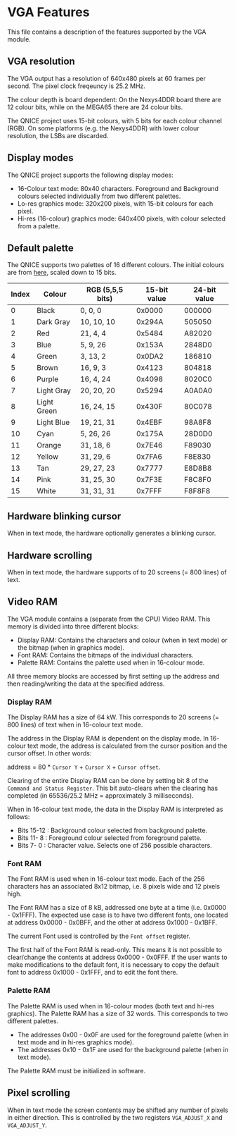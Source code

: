 # VGA Features

This file contains a description of the features supported by the VGA
module.

## VGA resolution
The VGA output has a resolution of 640x480 pixels at 60 frames per second. The
pixel clock freqeuncy is 25.2 MHz.

The colour depth is board dependent: On the Nexys4DDR board there are 12 colour bits,
while on the MEGA65 there are 24 colour bits.

The QNICE project uses 15-bit colours, with 5 bits for each colour channel
(RGB).  On some platforms (e.g. the Nexys4DDR) with lower colour resolution,
the LSBs are discarded.

## Display modes
The QNICE project supports the following display modes:
* 16-Colour text mode: 80x40 characters. Foreground and Background colours
  selected individually from two different palettes.
* Lo-res graphics mode: 320x200 pixels, with 15-bit colours for each pixel.
* Hi-res (16-colour) graphics mode: 640x400 pixels, with colour selected from a
  palette.

## Default palette
The QNICE supports two palettes of 16 different colours. The initial colours are
from [here](http://alumni.media.mit.edu/~wad/color/palette.html), scaled down
to 15 bits.

Index | Colour      | RGB (5,5,5 bits) | 15-bit value | 24-bit value
----- | ----------- | ---------------- | ------------ | ------------
  0   | Black       | 0, 0, 0          | 0x0000       | 000000
  1   | Dark Gray   | 10, 10, 10       | 0x294A       | 505050
  2   | Red         | 21, 4, 4         | 0x5484       | A82020
  3   | Blue        | 5, 9, 26         | 0x153A       | 2848D0
  4   | Green       | 3, 13, 2         | 0x0DA2       | 186810
  5   | Brown       | 16, 9, 3         | 0x4123       | 804818
  6   | Purple      | 16, 4, 24        | 0x4098       | 8020C0
  7   | Light Gray  | 20, 20, 20       | 0x5294       | A0A0A0
  8   | Light Green | 16, 24, 15       | 0x430F       | 80C078
  9   | Light Blue  | 19, 21, 31       | 0x4EBF       | 98A8F8
 10   | Cyan        | 5, 26, 26        | 0x175A       | 28D0D0
 11   | Orange      | 31, 18, 6        | 0x7E46       | F89030
 12   | Yellow      | 31, 29, 6        | 0x7FA6       | F8E830
 13   | Tan         | 29, 27, 23       | 0x7777       | E8D8B8
 14   | Pink        | 31, 25, 30       | 0x7F3E       | F8C8F0
 15   | White       | 31, 31, 31       | 0x7FFF       | F8F8F8

## Hardware blinking cursor
When in text mode, the hardware optionally generates a blinking cursor.

## Hardware scrolling
When in text mode, the hardware supports of to 20 screens (= 800 lines) of text.

## Video RAM
The VGA module contains a (separate from the CPU) Video RAM. This memory is
divided into three different blocks:
* Display RAM: Contains the characters and colour (when in text mode) or the
  bitmap (when in graphics mode).
* Font RAM: Contains the bitmaps of the individual characters.
* Palette RAM: Contains the palette used when in 16-colour mode.

All three memory blocks are accessed by first setting up the address and then
reading/writing the data at the specified address.

### Display RAM
The Display RAM has a size of 64 kW. This corresponds to 20 screens (= 800
lines) of text when in 16-colour text mode.

The address in the Display RAM is dependent on the display mode. In 16-colour
text mode, the address is calculated from the cursor position and the cursor
offset. In other words:

address = 80 * `Cursor Y` + `Cursor X` + `Cursor offset`.

Clearing of the entire Display RAM can be done by setting bit 8 of the `Command
and Status Register`. This bit auto-clears when the clearing has completed (in
65536/25.2 MHz = approximately 3 milliseconds).

When in 16-colour text mode, the data in the Display RAM is interpreted as follows:
* Bits 15-12 : Background colour selected from background palette.
* Bits 11- 8 : Foreground colour selected from foreground palette.
* Bits  7- 0 : Character value. Selects one of 256 possible characters.

### Font RAM
The Font RAM is used when in 16-colour text mode. Each of the 256 characters
has an associated 8x12 bitmap, i.e. 8 pixels wide and 12 pixels high.

The Font RAM has a size of 8 kB, addressed one byte at a time (i.e. 0x0000 -
0x1FFF). The expected use case is to have two different fonts, one located at
address 0x0000 - 0x0BFF, and the other at address 0x1000 - 0x1BFF.

The current Font used is controlled by the `Font offset` register.

The first half of the Font RAM is read-only. This means it is not possible to
clear/change the contents at address 0x0000 - 0x0FFF. If the user wants to make
modifications to the default font, it is necessary to copy the default font to
address 0x1000 - 0x1FFF, and to edit the font there.

### Palette RAM
The Palette RAM is used when in 16-colour modes (both text and hi-res graphics).
The Palette RAM has a size of 32 words. This corresponds to two different palettes.

* The addresses 0x00 - 0x0F are used for the foreground palette (when in text mode
and in hi-res graphics mode).
* The addresses 0x10 - 0x1F are used for the background palette (when in text mode).

The Palette RAM must be initialized in software.

## Pixel scrolling
When in text mode the screen contents may be shifted any number of pixels in
either direction.  This is controlled by the two registers `VGA_ADJUST_X` and
`VGA_ADJUST_Y`.

